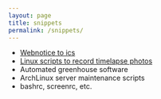 ```yaml
---
layout: page
title: snippets
permalink: /snippets/
---
```


* [Webnotice to ics](https://github.com/worldwise001/webnotice_ics)
* [Linux scripts to record timelapse photos](https://github.com/worldwise001/timelapse)
* Automated greenhouse software
* ArchLinux server maintenance scripts
* bashrc, screenrc, etc.
